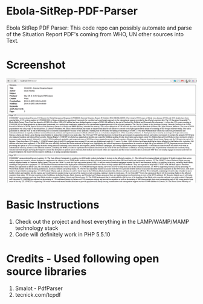 # Ebola-SitRep-PDF-Parser #
Ebola SitRep PDF Parser: This code repo can possibly automate and parse of the Situation Report PDF's coming from WHO, UN other sources into Text. 

# Screenshot #
![alt tag](https://github.com/gajen0981/Ebola-SitRep-PDF-Parser/blob/master/samples/demo_1.png)


# Basic Instructions #
1. Check out the project and host everything in the LAMP/WAMP/MAMP technology stack
2. Code will definitely work in PHP 5.5.10

# Credits - Used following open source libraries #
1. Smalot - PdfParser
2. tecnick.com/tcpdf


